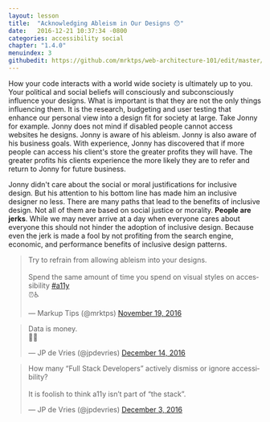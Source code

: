 ```yaml
---
layout: lesson
title:  "Acknowledging Ableism in Our Designs 😯"
date:   2016-12-21 10:37:34 -0800
categories: accessibility social
chapter: "1.4.0"
menuindex: 3
githubedit: https://github.com/mrktps/web-architecture-101/edit/master/_unit_1/1.4.0-acknowledging-ableism-in-our-designs.markdown
---
```


How your code interacts with a world wide society is ultimately up to you. Your political and social beliefs will consciously and subconsciously influence your designs. What is important is that they are not the only things influencing them. It is the research, budgeting and user testing that enhance our personal view into a design fit for society at large. Take Jonny for example. Jonny does not mind if disabled people cannot access websites he designs. Jonny is aware of his ableism. Jonny is also aware of his business goals. With experience, Jonny has discovered that if more people can access his client's store the greater profits they will have. The greater profits his clients experience the more likely they are to refer and return to Jonny for future business. 

Jonny didn't care about the social or moral justifications for inclusive design. But his attention to his bottom line has made him an inclusive designer no less. There are many paths that lead to the benefits of inclusive design. Not all of them are based on social justice or morality. **People are jerks**. While we may never arrive at a day when everyone cares about everyone this should not hinder the adoption of inclusive design. Because even the jerk is made a fool by not profiting from the search engine, economic, and performance benefits of inclusive design&nbsp;patterns.

<blockquote class="twitter-tweet" data-lang="en"><p lang="en" dir="ltr">Try to refrain from allowing ableism into your designs.<br /><br />Spend the same amount of time you spend on visual styles on accessibility <a href="https://twitter.com/hashtag/a11y?src=hash">#a11y</a><br />⏰♿️</p>&mdash; Markup Tips (@mrktps) <a href="https://twitter.com/mrktps/status/799879792833298432">November 19, 2016</a></blockquote> 

<blockquote class="twitter-tweet" data-lang="en"><p lang="tl" dir="ltr">Data is money.<br />📡💸</p>&mdash; JP de Vries (@jpdevries) <a href="https://twitter.com/jpdevries/status/809049475973054464">December 14, 2016</a></blockquote> 

<blockquote class="twitter-tweet" data-lang="en"><p lang="en" dir="ltr">How many “Full Stack Developers” actively dismiss or ignore accessibility?<br /><br />It is foolish to think a11y isn’t part of “the stack”.</p>&mdash; JP de Vries (@jpdevries) <a href="https://twitter.com/jpdevries/status/805073606015328256">December 3, 2016</a></blockquote> 
